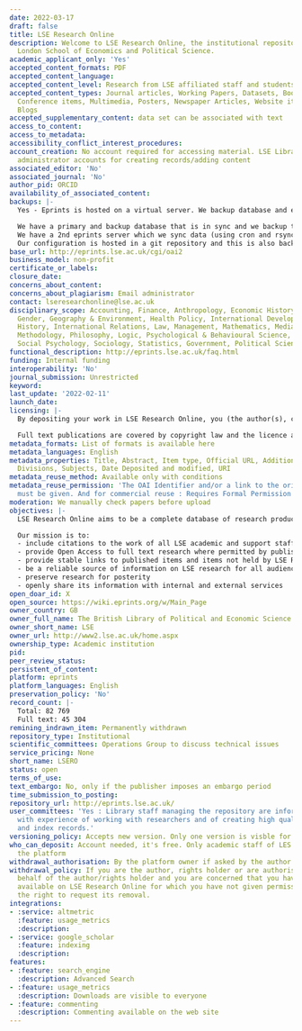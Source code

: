 ```yaml
---
date: 2022-03-17
draft: false
title: LSE Research Online
description: Welcome to LSE Research Online, the institutional repository for the
  London School of Economics and Political Science.
academic_applicant_only: 'Yes'
accepted_content_formats: PDF
accepted_content_language:
accepted_content_level: Research from LSE affiliated staff and students
accepted_content_types: Journal articles, Working Papers, Datasets, Books, Book Chapters,
  Conference items, Multimedia, Posters, Newspaper Articles, Website items, Research
  Blogs
accepted_supplementary_content: data set can be associated with text
access_to_content:
access_to_metadata:
accessibility_conflict_interest_procedures:
account_creation: No account required for accessing material. LSE Library staff have
  administrator accounts for creating records/adding content
associated_editor: 'No'
associated_journal: 'No'
author_pid: ORCID
availability_of_associated_content:
backups: |-
  Yes - Eprints is hosted on a virtual server. We backup database and eprint items (pdfs etc..).

  We have a primary and backup database that is in sync and we backup the backup database nightly using standard mysqlbackup to a gzipped mysql file.
  We have a 2nd eprints server which we sync data (using cron and rsync)from the primary server hourly during work hours – IIRC the primary server is backed up nightly using vmware backup tools.
  Our configuration is hosted in a git repository and this is also backed up nightly with standard gitlab backups.
base_url: http://eprints.lse.ac.uk/cgi/oai2
business_model: non-profit
certificate_or_labels:
closure_date:
concerns_about_content:
concerns_about_plagiarism: Email administrator
contact: lseresearchonline@lse.ac.uk
disciplinary_scope: Accounting, Finance, Anthropology, Economic History, Economics,
  Gender, Geography & Environment, Health Policy, International Development, International
  History, International Relations, Law, Management, Mathematics, Media & Communications,
  Methodology, Philosophy, Logic, Psychological & Behavioural Science, Social Policy,
  Social Psychology, Sociology, Statistics, Government, Political Science
functional_description: http://eprints.lse.ac.uk/faq.html
funding: Internal funding
interoperability: 'No'
journal_submission: Unrestricted
keyword:
last_update: '2022-02-11'
launch_date:
licensing: |-
  By depositing your work in LSE Research Online, you (the author(s), copyright owner or assignee), grant a non-exclusive licence to the LSE on behalf of the British Library of Political and Economic Science for the duration of applicable copyright

  Full text publications are covered by copyright law and the licence applied is based on publisher requirements from Sherpa Romeo
metadata_formats: List of formats is available here
metadata_languages: English
metadata_properties: Title, Abstract, Item type, Official URL, Additional Information,
  Divisions, Subjects, Date Deposited and modified, URI
metadata_reuse_method: Available only with conditions
metadata_reuse_permission: 'The OAI Identifier and/or a link to the original metadata
  must be given. And for commercial reuse : Requires Formal Permission'
moderation: We manually check papers before upload
objectives: |-
  LSE Research Online aims to be a complete database of research produced by LSE Staff.

  Our mission is to:
  - include citations to the work of all LSE academic and support staff
  - provide Open Access to full text research where permitted by publishers and copyright law
  - provide stable links to published items and items not held by LSE Research Online
  - be a reliable source of information on LSE research for all audiences
  - preserve research for posterity
  - openly share its information with internal and external services
open_doar_id: X
open_source: https://wiki.eprints.org/w/Main_Page
owner_country: GB
owner_full_name: The British Library of Political and Economic Science
owner_short_name: LSE
owner_url: http://www2.lse.ac.uk/home.aspx
ownership_type: Academic institution
pid:
peer_review_status:
persistent_of_content:
platform: eprints
platform_languages: English
preservation_policy: 'No'
record_count: |-
  Total: 82 769
  Full text: 45 304
remining_indrawn_item: Permanently withdrawn
repository_type: Institutional
scientific_committees: Operations Group to discuss technical issues
service_pricing: None
short_name: LSERO
status: open
terms_of_use:
text_embargo: No, only if the publisher imposes an embargo period
time_submission_to_posting:
repository_url: http://eprints.lse.ac.uk/
user_committees: 'Yes : Library staff managing the repository are information professionals
  with experience of working with researchers and of creating high quality catalogue
  and index records.'
versioning_policy: Accepts new version. Only one version is visble for readers
who_can_deposit: Account needed, it's free. Only academic staff of LES can post on
  the platform
withdrawal_authorisation: By the platform owner if asked by the author
withdrawal_policy: If you are the author, rights holder or are authorised to act on
  behalf of the author/rights holder and you are concerned that you have found material
  available on LSE Research Online for which you have not given permission, you have
  the right to request its removal.
integrations:
- :service: altmetric
  :feature: usage_metrics
  :description:
- :service: google_scholar
  :feature: indexing
  :description:
features:
- :feature: search_engine
  :description: Advanced Search
- :feature: usage_metrics
  :description: Downloads are visible to everyone
- :feature: commenting
  :description: Commenting available on the web site
---
```



